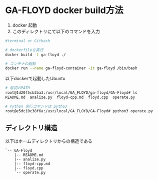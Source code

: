 # GA-FLOYD docker build方法

1. docker 起動  
2. このディレクトリにて以下のコマンドを入力  
```sh
#terminal or Gitbash

# dockerfileを実行
docker build -t ga-floyd ./

# コンテナの起動
docker run --name ga-floyd-container -it ga-floyd /bin/bash
```

以下dockerで起動したUbuntu

```sh
# 最初のPATH
root@1d20f5cb3ba3:/usr/local/GA_FLOYD/ga-floyd/GA-Floyd# ls
README.md  analize.py  floyd-cpp.md  floyd.cpp  operate.py

# Python 実行コマンドは pytho3
root@e5dc10c38f6a:/usr/local/GA_FLOYD/GA-Floyd# python3 operate.py 

```

## ディレクトリ構造
以下はホームディレクトリからの構造である
```
`-- GA-Floyd
    |-- README.md
    |-- analize.py
    |-- floyd-cpp.md
    |-- floyd.cpp
    `-- operate.py
```